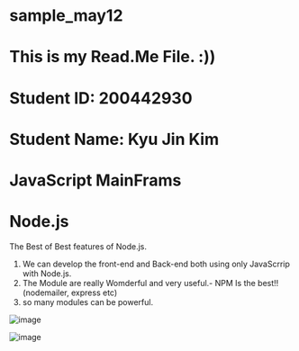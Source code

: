 # sample_may12
# This is my Read.Me File. :))
# Student ID: 200442930
# Student Name: Kyu Jin Kim

# JavaScript MainFrams 
# Node.js

The Best of Best features of Node.js.

1. We can develop the front-end and Back-end both using only JavaScrrip with Node.js.
2. The Module are really Womderful and very useful.- NPM Is the best!! (nodemailer, express etc) 
3. so many modules can be powerful.




![image](https://user-images.githubusercontent.com/104597854/168199625-8fdbb7d7-3b52-4ef5-990e-a0bfe666a21f.png)





![image](https://user-images.githubusercontent.com/104597854/168199684-515a8cc7-eeba-47bf-a051-09bf73ab4ef8.png)
